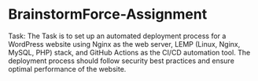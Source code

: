 # BrainstormForce-Assignment
Task: The Task is to set up an automated deployment process for a WordPress website using Nginx as the web server, LEMP (Linux, Nginx, MySQL, PHP) stack, and GitHub Actions as the CI/CD automation tool. The deployment process should follow security best practices and ensure optimal performance of the website.
